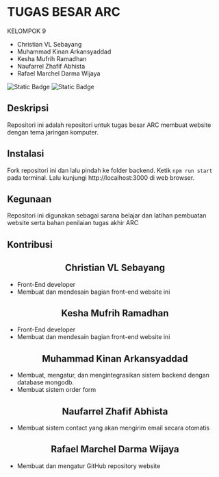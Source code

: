 # TUGAS BESAR ARC

KELOMPOK 9

- Christian VL Sebayang
- Muhammad Kinan Arkansyaddad
- Kesha Mufrih Ramadhan
- Naufarrel Zhafif Abhista
- Rafael Marchel Darma Wijaya

![Static Badge](https://img.shields.io/badge/Project%20Status-Prototype-blue)
![Static Badge](https://img.shields.io/badge/Language-Indonesian-yellow)

## Deskripsi

Repositori ini adalah repositori untuk tugas besar ARC membuat website dengan tema jaringan komputer.

## Instalasi

Fork repositori ini dan lalu pindah ke folder backend.
Ketik
`npm run start`
pada terminal.
Lalu kunjungi http://localhost:3000 di web browser.

## Kegunaan

Repositori ini digunakan sebagai sarana belajar dan latihan pembuatan website serta bahan penilaian tugas akhir ARC

## Kontribusi

<h2 align="center">Christian VL Sebayang</h2>

- Front-End developer
- Membuat dan mendesain bagian front-end website ini

<h2 align="center">Kesha Mufrih Ramadhan</h2>

- Front-End developer
- Membuat dan mendesain bagian front-end website ini
<h2 align="center">Muhammad Kinan Arkansyaddad</h2>

- Membuat, mengatur, dan mengintegrasikan sistem backend dengan database mongodb.
- Membuat sistem order form

<h2 align="center">Naufarrel Zhafif Abhista</h2>

- Membuat sistem contact yang akan mengirim email secara otomatis

<h2 align="center">Rafael Marchel Darma Wijaya</h2>

- Membuat dan mengatur GitHub repository website
